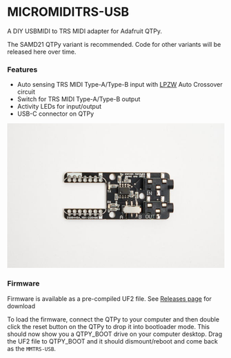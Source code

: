 # MICROMIDITRS-USB
 

A DIY USBMIDI to TRS MIDI adapter for Adafruit QTPy.

The SAMD21 QTPy variant is recommended. Code for other variants will be released here over time.

### Features

* Auto sensing TRS MIDI Type-A/Type-B input with [LPZW](http://leipzigwest.org/) Auto Crossover circuit
* Switch for TRS MIDI Type-A/Type-B output
* Activity LEDs for input/output
* USB-C connector on QTPy

![<#MMTRS-USB.jpeg#>](<MMTRS-USB.jpeg>)

### Firmware

Firmware is available as a pre-compiled UF2 file. See [Releases page](https://github.com/okyeron/MICROMIDITRS-USB/releases) for download

To load the firmware, connect the QTPy to your computer and then double click the reset button on the QTPy to drop it into bootloader mode. This should now show you a QTPY_BOOT drive on your computer desktop. Drag the UF2 file to QTPY_BOOT and it should dismount/reboot and come back as the `MMTRS-USB`.



